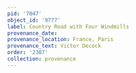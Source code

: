 ```yaml
---
pid: '7047'
object_id: '9777'
label: Country Road with Four Windmills
provenance_date:
provenance_location: France, Paris
provenance_text: Victor Decock
order: '2387'
collection: provenance
---
```

